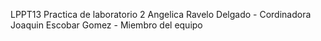 LPPT13
Practica de laboratorio 2
Angelica Ravelo Delgado - Cordinadora
Joaquin Escobar Gomez - Miembro del equipo
